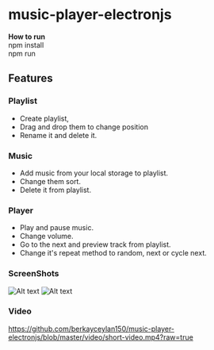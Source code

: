 # music-player-electronjs


**How to run** <br/>
npm install <br/>
npm run <br/>

## Features
 ### Playlist
- Create playlist,
- Drag and drop them to change position
- Rename it and delete it.
 ### Music
- Add music from your local storage to playlist.  
- Change them sort.
- Delete it from playlist.
 ### Player
- Play and pause music.
- Change volume. 
- Go to the next and preview track from playlist.
- Change it's repeat method to random, next or cycle next.


### ScreenShots

![Alt text](https://github.com/berkayceylan150/music-player-electronjs/blob/master/screenshots/ss-1.PNG?raw=true "ScreenShot1")
![Alt text](https://github.com/berkayceylan150/music-player-electronjs/blob/master/screenshots/ss-2.PNG?raw=true "ScreenShot2")

### Video
https://github.com/berkayceylan150/music-player-electronjs/blob/master/video/short-video.mp4?raw=true



